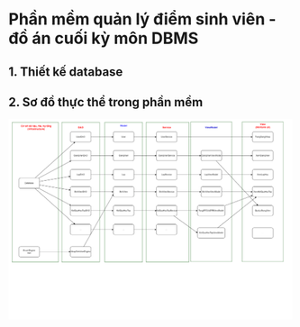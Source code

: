# Phần mềm quản lý điểm sinh viên - đồ án cuối kỳ môn DBMS

## 1. Thiết kế database

## 2. Sơ đồ thực thể trong phần mềm
![](images/MoHinh.png)
